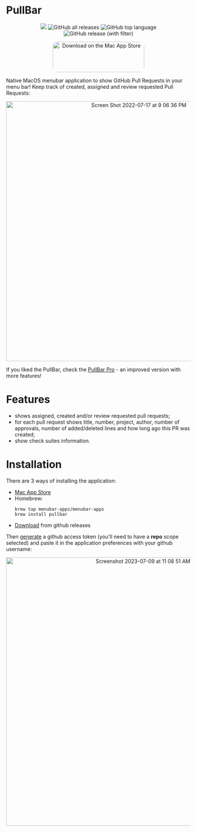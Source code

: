 # PullBar

<p align="center">
  <a href="https://github.com/menubar-apps/PullBar"><img src="https://img.shields.io/badge/-PullBar-black?logo=github&style=flat"></a>
  <img alt="GitHub all releases" src="https://img.shields.io/github/downloads/menubar-apps/pullbar/total">
  <img alt="GitHub top language" src="https://img.shields.io/github/languages/top/menubar-apps/pullbar">
  <img alt="GitHub release (with filter)" src="https://img.shields.io/github/v/release/menubar-apps/pullbar">
</p>
  
<p align="center">
<a href="https://apps.apple.com/ca/app/pullbar/id1601913905?mt=12&amp;itsct=apps_box_badge&amp;itscg=30200" style="display: inline-block; overflow: hidden; border-radius: 13px; width: 250px; height: 83px;" data-ol-has-click-handler="&h=42ae61fed6985dfa41e1aec1722a55b5"><img src="https://tools.applemediaservices.com/api/badges/download-on-the-mac-app-store/white/en-us?size=250x83&amp;releaseDate=1659916800" alt="Download on the Mac App Store" style="border-radius: 13px; width: 250px; height: 83px;"></a>
</p>

Native MacOS menubar application to show GitHub Pull Requests in your menu bar! Keep track of created, assigned and review requested Pull Requests:

<p align="center">
  <img width="708" alt="Screen Shot 2022-07-17 at 9 06 36 PM" src="https://user-images.githubusercontent.com/9363150/179432557-f3db115e-fe9d-4f91-ac7c-0d85ce3f9e43.png">
</p>

If you liked the PullBar, check the [PullBar Pro](https://menubar-apps.github.io/#pull-bar-pro) - an improved version with more features!

# Features

 - shows assigned, created and/or review requested pull requests;
 - for each pull request shows title, number, project, author, number of approvals, number of added/deleted lines and how long ago this PR was created;
 - show check suites information.

# Installation

There are 3 ways of installing the application: 

 - [Mac App Store](https://apps.apple.com/ca/app/pullbar/id1601913905)
 - Homebrew:
    ```shell
    brew tap menubar-apps/menubar-apps
    brew install pullbar
    ```
 - [Download](https://github.com/menubar-apps/PullBar/releases) from github releases

Then [generate](https://github.com/settings/tokens/new?scopes=repo) a github access token (you'll need to have a **repo** scope selected) and paste it in the application preferences with your github username:



<p align="center">
  <img width="731" alt="Screenshot 2023-07-09 at 11 08 51 AM" src="https://github.com/menubar-apps/PullBar/assets/9363150/7ee9f73b-ef6e-4a14-8af9-53404f0133c5">
</p>
